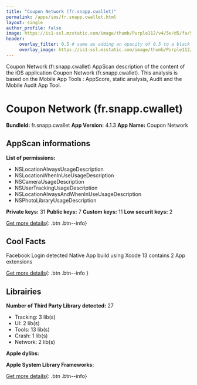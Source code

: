 ```yaml
---
title: "Coupon Network (fr.snapp.cwallet)"
permalink: /apps/ios/fr.snapp.cwallet.html
layout: single
author_profile: false
image: https://is1-ssl.mzstatic.com/image/thumb/Purple112/v4/5e/d5/fa/5ed5fa45-f464-c0fc-0634-0da55e8fab12/AppIcon-0-0-1x_U007emarketing-0-0-0-5-0-0-sRGB-0-0-0-GLES2_U002c0-512MB-85-220-0-0.png/512x512bb.jpg
header: 
     overlay_filter: 0.5 # same as adding an opacity of 0.5 to a black background
     overlay_image: https://is1-ssl.mzstatic.com/image/thumb/Purple112/v4/5e/d5/fa/5ed5fa45-f464-c0fc-0634-0da55e8fab12/AppIcon-0-0-1x_U007emarketing-0-0-0-5-0-0-sRGB-0-0-0-GLES2_U002c0-512MB-85-220-0-0.png/512x512bb.jpg
---
```

Coupon Network (fr.snapp.cwallet) AppScan description of the content of the iOS application Coupon Network (fr.snapp.cwallet). This analysis is based on the Mobile App Tools : AppScore, static analysis, Audit and the Mobile Audit App Tool.

# Coupon Network (fr.snapp.cwallet)

**BundleId:** fr.snapp.cwallet
**App Version:** 4.1.3
**App Name:** Coupon Network


## AppScan informations 

**List of permissions:** 
- NSLocationAlwaysUsageDescription
- NSLocationWhenInUseUsageDescription
- NSCameraUsageDescription
- NSUserTrackingUsageDescription
- NSLocationAlwaysAndWhenInUseUsageDescription
- NSPhotoLibraryUsageDescription
  
  
**Private keys:** 31
**Public keys:** 7
**Custom keys:** 11
**Low securit keys:** 2
  
[Get more details](/pricing.html){: .btn .btn--info}

## Cool Facts

Facebook Login detected
Native App
build using Xcode 13
contains 2 App extensions
  
[Get more details](/pricing.html){: .btn .btn--info }

## Librairies 
**Number of Third Party Library detected:** 27
- Tracking: 3 lib(s)
- UI: 2 lib(s)
- Tools: 13 lib(s)
- Crash: 1 lib(s)
- Network: 2 lib(s)


**Apple dylibs:**


**Apple System Library Frameworks:**


  
[Get more details](/pricing.html){: .btn .btn--info}

